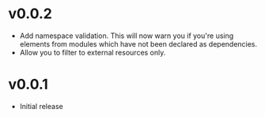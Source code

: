 # v0.0.2

* Add namespace validation. This will now warn you if you're using elements from
  modules which have not been declared as dependencies.
* Allow you to filter to external resources only.


# v0.0.1

* Initial release
